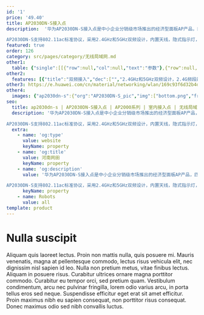 ```yaml
---
id: '1'
price: '49.40'
title: AP2030DN-S接入点
description:  '华为AP2030DN-S接入点是中小企业分销级市场推出的经济型面板AP产品，匹配国标86mm面板设计，可简单快速的安装在86盒上，适用于酒店、公寓、办公室等场所。

AP2030DN-S支持802.11ac标准协议，采用2.4GHz和5GHz双频设计，内置天线，隐式指示灯，滑动面板，美观大方，是构建室内分布式网络的理想产品。'
featured: true
order: 126
category: src/pages/category/无线局域网.md
other1: 
  table: {"single":[[{"row":null,"col":null,"text":"参数"},{"row":null,"col":null,"text":"AP2030DN-S"}],[{"row":null,"col":null,"text":"尺寸（长×宽×高）"},{"row":null,"col":null,"text":"120mm × 86mm × 26mm"}],[{"row":null,"col":null,"text":"电源输入"},{"row":null,"col":null,"text":"PoE供电：满足802.3af以太网供电标准"}],[{"row":null,"col":null,"text":"最大功耗"},{"row":null,"col":null,"text":"5.1 W\n说明：实际最大功耗遵照不同国家和地区法规而有所不同。\n"}],[{"row":null,"col":null,"text":"工作温度"},{"row":null,"col":null,"text":"0℃～+40℃"}],[{"row":null,"col":null,"text":"天线类型"},{"row":null,"col":null,"text":"内置全向天线"}],[{"row":null,"col":null,"text":"可同时在线的用户数量"},{"row":null,"col":null,"text":"≤64"}],[{"row":null,"col":null,"text":"最大发射功率"},{"row":null,"col":null,"text":"2.4G：21dBm（组合功率）\n5G：20dBm（组合功率）\n说明：实际发射功率遵照不同国家和地区法规而有所不同。AP2030DN-S为86盒结构，支持适合86盒的国家和地区。\n发射功率支持1dB步长调整，可调范围支持从最大发射功率向下调整至1dBm。\n"}],[{"row":null,"col":null,"text":"MIMO:空间流"},{"row":null,"col":null,"text":"2×2:2"}],[{"row":null,"col":null,"text":"无线协议"},{"row":null,"col":null,"text":"802.11a/b/g/n/ac/ac"}],[{"row":null,"col":null,"text":"最高速率"},{"row":null,"col":null,"text":"1.167Gbps"}]]}
other2:
  features: [{"title":"双频接入","dec":["","2.4GHz和5GHz双频设计，2.4G频段最大速率300Mbps，5G频段最大速率867Mbps，整机速率1.167Gbps",""]},{"title":"安装便捷","dec":["","匹配国标86mm面板设计，滑动面板，便于部署",""]},{"title":"灵活管理","dec":["","完善的用户接入控制能力，可根据用户组策略，基于用户实施访问控制",""]}]
other3: https://e.huawei.com/cn/material/networking/wlan/169c93f6d32b4d0eaf1c670bde3d0846
other4:
  images: {"ap2030dn-s":{"org":"AP2030DN-S_pic","img":["bottom.png","front_left.png","front_right.png","front_top.png","rear_top.png","right.png","stand_left.png","stand_right.png","top.png"]}}
seo:
  title: ap2030dn-s | AP2030DN-S接入点 | AP2000系列 | 室内接入点 | 无线局域网 | 企业网络
  description: '华为AP2030DN-S接入点是中小企业分销级市场推出的经济型面板AP产品，匹配国标86mm面板设计，可简单快速的安装在86盒上，适用于酒店、公寓、办公室等场所。

AP2030DN-S支持802.11ac标准协议，采用2.4GHz和5GHz双频设计，内置天线，隐式指示灯，滑动面板，美观大方，是构建室内分布式网络的理想产品。'
  extra:
    - name: 'og:type'
      value: website
      keyName: property
    - name: 'og:title'
      value: 河南网田
      keyName: property
    - name: 'og:description'
      value: '华为AP2030DN-S接入点是中小企业分销级市场推出的经济型面板AP产品，匹配国标86mm面板设计，可简单快速的安装在86盒上，适用于酒店、公寓、办公室等场所。

AP2030DN-S支持802.11ac标准协议，采用2.4GHz和5GHz双频设计，内置天线，隐式指示灯，滑动面板，美观大方，是构建室内分布式网络的理想产品。'
      keyName: property
    - name: Robots
      value: all
template: product
---
```


# Nulla suscipit

Aliquam quis laoreet lectus. Proin non mattis nulla, quis posuere mi. Mauris venenatis, magna at pellentesque commodo, lectus risus vehicula elit, nec dignissim nisl sapien id leo. Nulla non pretium metus, vitae finibus lectus. Aliquam in posuere risus. Curabitur ultrices ornare magna porttitor commodo. Curabitur eu tempor orci, sed pretium quam. Vestibulum condimentum, arcu nec pulvinar fringilla, lorem odio varius arcu, in porta tellus eros sed neque. Suspendisse efficitur eget erat sit amet efficitur. Proin maximus nibh eu sapien consequat, non porttitor risus consequat. Donec maximus odio sed nibh convallis luctus.